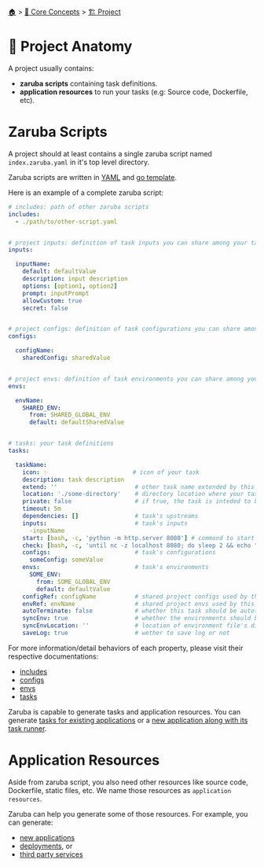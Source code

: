 <!--startTocHeader-->
[🏠](../../README.md) > [🧠 Core Concepts](../README.md) > [🏗️ Project](README.md)
# 🧬 Project Anatomy
<!--endTocHeader-->

A project usually contains:
* __zaruba scripts__ containing task definitions.
* __application resources__ to run your tasks (e.g: Source code, Dockerfile, etc).

# Zaruba Scripts

A project should at least contains a single zaruba script named `index.zaruba.yaml` in it's top level directory.

Zaruba scripts are written in [YAML](https://yaml.org) and [go template](https://pkg.go.dev/text/template). 

Here is an example of a complete zaruba script:


```yaml
# includes: path of other zaruba scripts
includes:
  - ./path/to/other-script.yaml


# project inputs: definition of task inputs you can share among your tasks
inputs:

  inputName:
    default: defaultValue
    description: input description
    options: [option1, option2]
    prompt: inputPrompt
    allowCustom: true
    secret: false


# project configs: definition of task configurations you can share among your tasks
configs:

  configName:
    sharedConfig: sharedValue


# project envs: definition of task environments you can share among your tasks
envs:

  envName:
    SHARED_ENV:
      from: SHARED_GLOBAL_ENV
      default: defaultSharedValue


# tasks: your task definitions
tasks:

  taskName:
    icon: ✨                        # icon of your task
    description: task description
    extend: ''                      # other task name extended by this task. for multiple extend, use `extends` instead (but no, don't use it)
    location: './some-directory'    # directory location where your task should run on
    private: false                  # if true, the task is inteded to be extended instead of run directly
    timeout: 5m
    dependencies: []                # task's upstreams
    inputs:                         # task's inputs
      -inputName
    start: [bash, -c, 'python -m http.server 8080'] # command to start simple-command/long running process
    check: [bash, -c, 'until nc -z localhost 8080; do sleep 2 && echo "not ready"; done && echo "ready"'] # command to check readiness of long-running process
    configs:                        # task's configurations
      someConfig: someValue
    envs:                           # task's environments
      SOME_ENV:
        from: SOME_GLOBAL_ENV
        default: defaultValue
    configRef: configName           # shared project configs used by this task
    envRef: envName                 # shared project envs used by this task
    autoTerminate: false            # whether this task should be autoterminated or not
    syncEnv: true                   # whether the environments should be synchronized when running `zaruba please syncEnv` or not
    syncEnvLocation: ''             # location of environment file's directory. If not set, `location` will be used
    saveLog: true                   # wether to save log or not
```

For more information/detail behaviors of each property, please visit their respective documentations:

* [includes](./includes.md)
* [configs](./project-configs.md)
* [envs](./project-envs.md)
* [tasks](../task/README.md)

Zaruba is capable to generate tasks and application resources. You can generate [tasks for existing applications](../../use-cases/add-runner-for-existing-application/README.md) or a [new application along with its task runner](../../use-cases/generate-new-application/README.md).

# Application Resources

Aside from zaruba script, you also need other resources like source code, Dockerfile, static files, etc. We name those resources as `application resources`.

Zaruba can help you generate some of those resources. For example, you can generate:

* [new applications](../../use-cases/generate-new-application/README.md) 
* [deployments](../../use-cases/generate-new-application/add-application-deployment.md), or 
* [third party services](../../use-cases/add-third-party-service/README.md)



<!--startTocSubTopic-->
<!--endTocSubTopic-->